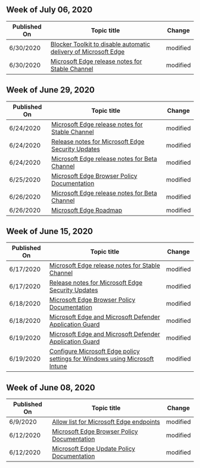 <!-- This file is generated automatically each week. Changes made to this file will be overwritten.-->




## Week of July 06, 2020


| Published On |Topic title | Change |
|------|------------|--------|
| 6/30/2020 | [Blocker Toolkit to disable automatic delivery of Microsoft Edge](/DeployEdge/microsoft-edge-blocker-toolkit) | modified |
| 6/30/2020 | [Microsoft Edge release notes for Stable Channel](/DeployEdge/microsoft-edge-relnote-stable-channel) | modified |


## Week of June 29, 2020


| Published On |Topic title | Change |
|------|------------|--------|
| 6/24/2020 | [Microsoft Edge release notes for Stable Channel](/DeployEdge/microsoft-edge-relnote-stable-channel) | modified |
| 6/24/2020 | [Release notes for Microsoft Edge Security Updates](/DeployEdge/microsoft-edge-relnotes-security) | modified |
| 6/24/2020 | [Microsoft Edge release notes for Beta Channel](/DeployEdge/microsoft-edge-relnote-beta-channel) | modified |
| 6/25/2020 | [Microsoft Edge Browser Policy Documentation](/DeployEdge/microsoft-edge-policies) | modified |
| 6/26/2020 | [Microsoft Edge release notes for Beta Channel](/DeployEdge/microsoft-edge-relnote-beta-channel) | modified |
| 6/26/2020 | [Microsoft Edge Roadmap](/DeployEdge/microsoft-edge-roadmap) | modified |


## Week of June 15, 2020


| Published On |Topic title | Change |
|------|------------|--------|
| 6/17/2020 | [Microsoft Edge release notes for Stable Channel](/DeployEdge/microsoft-edge-relnote-stable-channel) | modified |
| 6/17/2020 | [Release notes for Microsoft Edge Security Updates](/DeployEdge/microsoft-edge-relnotes-security) | modified |
| 6/18/2020 | [Microsoft Edge Browser Policy Documentation](/DeployEdge/microsoft-edge-policies) | modified |
| 6/18/2020 | [Microsoft Edge and Microsoft Defender Application Guard](/DeployEdge/microsoft-edge-security-windows-defender-application-guard) | modified |
| 6/19/2020 | [Microsoft Edge and Microsoft Defender Application Guard](/DeployEdge/microsoft-edge-security-windows-defender-application-guard) | modified |
| 6/19/2020 | [Configure Microsoft Edge policy settings for Windows using Microsoft Intune](/DeployEdge/configure-edge-with-intune) | modified |


## Week of June 08, 2020


| Published On |Topic title | Change |
|------|------------|--------|
| 6/9/2020 | [Allow list for Microsoft Edge endpoints](/DeployEdge/microsoft-edge-security-endpoints) | modified |
| 6/12/2020 | [Microsoft Edge Browser Policy Documentation](/DeployEdge/microsoft-edge-policies) | modified |
| 6/12/2020 | [Microsoft Edge Update Policy Documentation](/DeployEdge/microsoft-edge-update-policies) | modified |